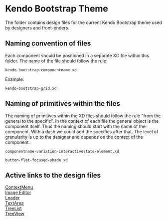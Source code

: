 # Kendo Bootstrap Theme
 
The folder contains design files for the current Kendo Bootstrap theme used by designers and front-enders.
 

## Naming convention of files
Each component should be positioned in a separate XD file within this folder. The name of the file should follow the rule:
 
```
kendo-bootstrap-componentname.xd
```
 
Example:
 
```
kendo-bootstrap-grid.xd
```


## Naming of primitives within the files
The naming of primitives within the XD files should follow the rule "from the general to the specific". In the context of each file the general object is the component itself. Thus the naming should start with the name of the component. With a dash we could add the specifics after that. The level of granularity is up to the designer and depends on the context of the component.

```
componentname-variation-interactivestate-element.xd
```


```
button-flat-focused-shade.xd
```

## Active links to the design files
[ContextMenu](https://xd.adobe.com/view/92971732-4884-447f-a524-54e3e745a85a-c7c4/)  
[Image Editor](https://xd.adobe.com/view/02720380-f3a5-4287-8500-fd9faf13ef40-5721/)  
[Loader](https://xd.adobe.com/view/8265fc3c-aa87-4966-81fa-25d0783e2204-d736/)  
[TextArea](https://xd.adobe.com/view/9de86dca-60e3-48d4-823b-7f27292dd2ff-c8bb/)  
[TreeList](https://xd.adobe.com/view/a7d4b452-8d6d-4087-80a6-9c14e2b5ae18-f287/)  
[TreeView](https://xd.adobe.com/view/505f6f80-fa46-43e9-82d2-5495dabd70f6-050c/)  